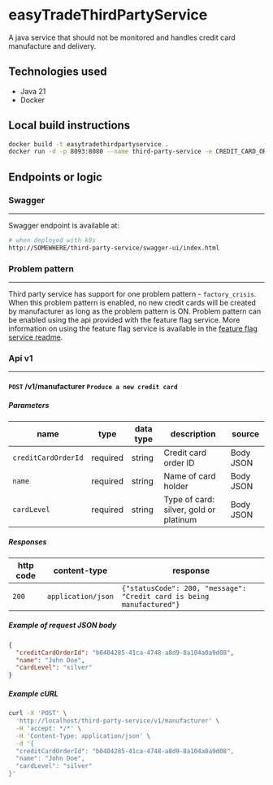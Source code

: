 # easyTradeThirdPartyService

A java service that should not be monitored and handles credit card manufacture and delivery.

## Technologies used

- Java 21
- Docker

## Local build instructions

```bash
docker build -t easytradethirdpartyservice .
docker run -d -p 8093:8080 --name third-party-service -e CREDIT_CARD_ORDER_SERVICE_HOSTANDPORT=credit-card-order-service:8080 -e COURIER_DELAY=400 -e COURIER_RATE=900 -e MANUFACTURE_DELAY=500 -e MANUFACTURE_RATE=900 -e PROXY_PREFIX=third-party-service -e FEATURE_FLAG_SERVICE_PROTOCOL=http -e FEATURE_FLAG_SERVICE_BASE_URL=feature-flag-service -e FEATURE_FLAG_SERVICE_PORT=8080
```

## Endpoints or logic

### Swagger

---

Swagger endpoint is available at:

```bash
# when deployed with k8s
http://SOMEWHERE/third-party-service/swagger-ui/index.html
```

### Problem pattern

---

Third party service has support for one problem pattern - `factory_crisis`. When this problem pattern is enabled, no new credit cards will be created by manufacturer as long as the problem pattern is ON. Problem pattern can be enabled using the api provided with the feature flag service. More information on using the feature flag service is available in the [feature flag service readme](./feature-flag-service.md).

### Api v1

---

#### `POST` **/v1/manufacturer** `Produce a new credit card`

##### Parameters

| name                | type     | data type | description                            | source    |
| ------------------- | -------- | --------- | -------------------------------------- | --------- |
| `creditCardOrderId` | required | string    | Credit card order ID                   | Body JSON |
| `name`              | required | string    | Name of card holder                    | Body JSON |
| `cardLevel`         | required | string    | Type of card: silver, gold or platinum | Body JSON |

##### Responses

| http code | content-type       | response                                                              |
| --------- | ------------------ | --------------------------------------------------------------------- |
| `200`     | `application/json` | `{"statusCode": 200, "message": "Credit card is being manufactured"}` |

##### Example of request JSON body

```json
{
  "creditCardOrderId": "b0404285-41ca-4748-a8d9-8a104a0a9d08",
  "name": "John Doe",
  "cardLevel": "silver"
}
```

##### Example cURL

```bash
curl -X 'POST' \
  'http://localhost/third-party-service/v1/manufacturer' \
  -H 'accept: */*' \
  -H 'Content-Type: application/json' \
  -d '{
  "creditCardOrderId": "b0404285-41ca-4748-a8d9-8a104a0a9d08",
  "name": "John Doe",
  "cardLevel": "silver"
}'
```
